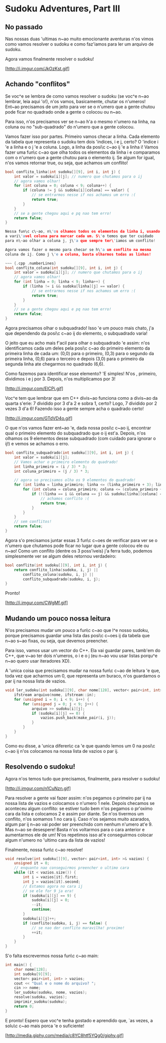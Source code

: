 # Sudoku Adventures, Part III

## No passado
Nas nossas duas \'ultimas n\~ao muito emocionante aventuras n\'os
vimos como vamos resolver o sudoku e como faz\'iamos para ler um
arquivo de sudoku.

Agora vamos finalmente resolver o sudoku!

[http://i.imgur.com/JkOzKst.gif]

## Achando "conflitos"
Se voc\^e se lembra de como vamos resolver o sudoku (se voc\^e n\~ao
lembrar, leia aqui \'o!), n\'os vamos, basicamente, chutar os
n\'umeros! Ent\~ao precisamos de um jeito para ver se o n\'umero que a
gente chutou pode ficar no quadrado onde a gente o colocou ou n\~ao.

Para isso, n\'os precisamos ver se n\~ao h\'a o mesmo n\'umero na
linha, na coluna ou no "sub-quadrado" do n\'umero que a gente colocou.

Vamos fazer isso por partes. Primeiro vamos checar a linha. Cada
elemento da tabela que representa o sudoku tem dois \'indices, i e j,
certo? O \'indice i \'e a linha e o j \'e a coluna. Logo, a linha da
posi\c c\~ao ij \'e a linha i! Vamos fazer uma fun\c c\~ao que olha
todos os elementos da linha i e comparamos com o n\'umero que a gente
chutou para o elemento ij. Se algum for igual, n\'os vamos retornar
true, ou seja, que achamos um conflito!

~~~ {.cpp .numberLines}
bool conflito_linha(int sudoku[][9], int i, int j) {
    int valor = sudoku[i][j]; // numero que chutamos para o ij
    // agora vamos olhar!
    for (int coluna = 0; coluna < 9; coluna++) {
        if (coluna != j && sudoku[i][coluna] == valor) {
            // se entrarmos nesse if nos achamos um erro :(
            return true;
        }
    }
    // se a gente chegou aqui e pq nao tem erro!
    return false;
}

Nessa fun\c c\~ao, n\'os olhamos todos os elementos da linha i, usando
a vari\'avel coluna para marcar cada um. S\'o temos que ter cuidado
para n\~ao olhar a coluna j, j\'a que sempre ter\'iamos um conflito!

Agora vamos fazer o mesmo para checar se h\'a um conflito na mesma
coluna de ij. Como j \'e a coluna, basta olharmos todas as linhas!

~~~ {.cpp .numberLines}
bool conflito_coluna(int sudoku[][9], int i, int j) {
    int valor = sudoku[i][j]; // numero que chutamos para o ij
    // agora vamos olhar!
    for (int linha = 0; linha < 9; linha++) {
        if (linha != i && sudoku[linha][j] == valor) {
            // se entrarmos nesse if nos achamos um erro :(
            return true;
        }
    }
    // se a gente chegou aqui e pq nao tem erro!
    return false;
}
~~~

Agora precisamos olhar o subquadrado! Isso \'e um pouco mais chato,
j\'a que dependendo da posi\c c\~ao ij do elemento, o subquadrado
varia!

O jeito que eu acho mais f\'acil para olhar o subquadrado \'e assim:
n\'os identificamos cada um deles pela posi\c c\~ao do primeiro
elemento da primeira linha de cada um: (0,0) para o primeiro, (0,3)
para o segundo da primeira linha, (0,6) para o terceiro e depois (3,0)
para o primeiro da segunda linha ate chegarmos no quadrado (6,6).

Como fazemos para identificar esse elemento? \'E simples! N\'os
, primeiro, dividimos i e j por 3. Depois, n\'os multiplicamos por 3!

[http://i.imgur.com/ElCPi.gif]

Voc\^e tem que lembrar que em C++ divis\~ao funciona como a divis\~ao
da quarta s\'erie: 7 dividido por 3 d\'a 2 e sobra 1, certo? Logo, 7
dividido por 2 vezes 3 d\'a 6! Fazendo isso a gente sempre acha o
quadrado certo!

[http://i.imgur.com/GTdVD4o.gif]

O que n\'os vamos fazer ent\~ao \'e, dada nossa posi\c c\~ao ij,
encontrar qual o primeiro elemento do subquadrado que o ij
est\'a. Depois, n\'os olhamos os 9 elementos desse subquadrado (com
cuidado para ignorar o ij!) e vemos se achamos o erro.

~~~ {.cpp .numberLines}
bool conflito_subquadrado(int sudoku[][9], int i, int j) {
    int valor = sudoku[i][j];
    // Vamos achar o primeiro elemento do quadrado!
    int linha_primeiro = (i / 3) * 3;
    int coluna_primeiro = (j / 3) * 3;

    // agora so precisamos olha os 9 elementos do quadrado!
    for (int linha = linha_primeiro; linha <= (linha_primeiro + 3); linha++) {
        for (int coluna = coluna_primeiro; coluna <= (coluna_primeiro + 3); coluna++) {
            if (!(linha == i && coluna == j) && sudoku[linha][coluna] == valor) {
                // achamos conflito :(
                return true;
            }
        }
    }
    // sem conflitos!
    return false;
}
~~~

Agora s\'o precisamos juntar essas 3 fun\c c\~oes de verificar para
ver se o n\'umero que chutamos pode ficar no lugar que a gente colocou
ele ou n\~ao! Como um conflito (dentre os 3 poss\'iveis) j\'a ferra
tudo, podemos simplesmente ver se algum deles retornou verdadeiro:

~~~ {.cpp .numberLines}
bool conflito(int sudoku[][9], int i, int j) {
    return conflito_linha(sudoku, i, j) ||
        conflito_coluna(sudoku, i, j) ||
        conflito_subquadrado(sudoku, i, j);
}
~~~

Pronto!

[http://i.imgur.com/CWgMf.gif]

## Mudando um pouco nossa leitura
N\'os precisamos mudar um pouco a fun\c c\~ao que l\^e nosso sudoku,
porque precisamos guardar uma lista das posi\c c\~oes ij da tabela que
n\~ao s\~ao fixas, ou seja, que devemos preencher.

Para isso, vamos usar um vector do C++. Ela vai guardar pares,
tamb\'em do C++, que v\~ao ter dois n\'umeros, o i e o j (eu n\~ao vou
usar listas porqu\^e n\~ao quero usar iteradores XD).

A \'unica coisa que precisamos mudar na nossa fun\c c\~ao de leitura
\'e que, toda vez que acharmos um 0, que representa um buraco, n\'os
guardamos o par ij na nossa lista de vazios.

~~~ {.cpp .numberLines}
void ler_sudoku(int sudoku[][9], char nome[128], vector< pair<int, int> >& vazios) {
    ifstream arquivo(nome, ifstream::in);
    for (unsigned i = 0; i < 9; i++) {
        for (unsigned j = 0; j < 9; j++) {
            arquivo >> sudoku[i][j];
            if (sudoku[i][j] == 0) {
                vazios.push_back(make_pair(i, j));
            }
        }
    }
}
~~~

Como eu disse, a \'unica diferen\c ca \'e que quando lemos um 0 na
posi\c c\~ao ij n\'os colocamos na nossa lista de vazios o par ij.

## Resolvendo o sudoku!
Agora n\'os temos tudo que precisamos, finalmente, para resolver o
sudoku!

[http://i.imgur.com/n1CuNzn.gif]

Para resolver a gente vai fazer assim: n\'os pegamos o primeiro par ij
na nossa lista de vazios e colocamos o n\'umero 1 nele. Depois
checamos se aconteceu algum conflito: se estiver tudo bem n\'os
pegamos o pr\'oximo cara da lista e colocamos 2 e assim por diante. Se
n\'os tivermos um conflito, n\'os somamos 1 no cara ij. Caso n\'os
sejamos muito azarados, algum par ij n\~ao vai poder ser preenchido
com nenhum n\'umero at\'e 9. Mas n\~ao se desespere! Basta n\'os
voltarmos para o cara anterior e aumentarmos ele de um! N\'os
repetimos isso at\'e conseguirmos colocar algum n\'umero no \'ultimo
cara da lista de vazios!

Finalmente, nossa fun\c c\~ao resolve!

~~~ {.cpp .numberLines}
void resolve(int sudoku[][9], vector< pair<int, int> >& vazios) {
    unsigned it = 0;
    // enquanto nao conseguirmos preencher o ultimo cara
    while (it < vazios.size()) {
        int i = vazios[it].first;
        int j = vazios[it].second;
        // Estamos agora no cara ij
        // se ele for 9 ja era!
        if (sudoku[i][j] == 9) {
            sudoku[i][j] = 0;
            --it;
            continue;
        }
        sudoku[i][j]++;
        if (conflito(sudoku, i, j) == false) {
            // se nao der conflito maravilha! proximo!
            ++it;
        }
    }
}
~~~

S\'o falta escrevermos nossa fun\c c\~ao main:

~~~ {.cpp .numberLines}
int main() {
    char nome[128];
    int sudoku[9][9];
    vector< pair<int, int> > vazios;
    cout << "Qual e o nome do arquivo? ";
    cin >> nome;
    ler_sudoku(sudoku, nome, vazios);
    resolve(sudoku, vazios);
    imprimir_sudoku(sudoku);
    return 0;
}
~~~

E pronto! Espero que voc\^e tenha gostado e aprendido que, \`as vezes,
a solu\c c\~ao mais porca \'e o suficiente!

[http://media.giphy.com/media/c8YC8htf5YQg0/giphy.gif]
